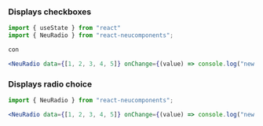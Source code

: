 ### Displays checkboxes ###

```jsx { "props": { "style": { "backgroundColor": "#5f3d27", "textAlign": "center", "padding": "60px 20px" } } }
import { useState } from "react"
import { NeuRadio } from "react-neucomponents";

con

<NeuRadio data={[1, 2, 3, 4, 5]} onChange={(value) => console.log("new value : ", value)} />
```

### Displays radio choice ###

```jsx { "props": { "style": { "backgroundColor": "#5f3d27", "textAlign": "center", "padding": "60px 20px" } } }
import { NeuRadio } from "react-neucomponents";

<NeuRadio data={[1, 2, 3, 4, 5]} onChange={(value) => console.log("new value : ", value)} radio />
```